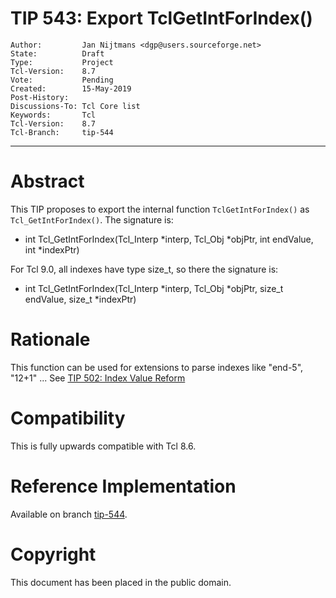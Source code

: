 # TIP 543: Export TclGetIntForIndex()
	Author:         Jan Nijtmans <dgp@users.sourceforge.net>
	State:          Draft
	Type:           Project
	Tcl-Version:    8.7
	Vote:           Pending
	Created:        15-May-2019
	Post-History:
	Discussions-To: Tcl Core list
	Keywords:       Tcl
	Tcl-Version:    8.7
	Tcl-Branch:     tip-544

-----

# Abstract

This TIP proposes to export the internal function `TclGetIntForIndex()`
as `Tcl_GetIntForIndex()`. The signature is:

  * int Tcl\_GetIntForIndex(Tcl\_Interp *interp, Tcl\_Obj *objPtr,
	    int endValue, int *indexPtr)

For Tcl 9.0, all indexes have type size\_t, so there the signature is:

  * int Tcl\_GetIntForIndex(Tcl\_Interp *interp, Tcl\_Obj *objPtr,
	    size\_t endValue, size\_t *indexPtr)

# Rationale

This function can be used for extensions to parse indexes like
"end-5", "12+1" ... See [TIP 502: Index Value Reform](502.md)

# Compatibility

This is fully upwards compatible with Tcl 8.6.

# Reference Implementation

Available on branch [tip-544](https://core.tcl-lang.org/tcl/timeline?t=tip-544).

# Copyright

This document has been placed in the public domain.

